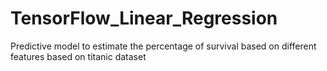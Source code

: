 # TensorFlow_Linear_Regression
Predictive model to estimate the percentage of survival based on different features based on titanic dataset
